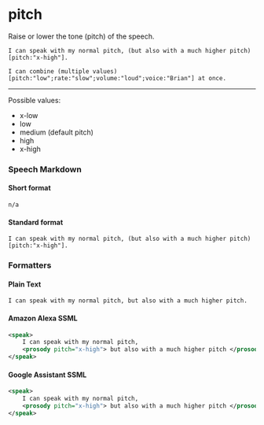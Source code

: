 # pitch

Raise or lower the tone (pitch) of the speech.

```text
I can speak with my normal pitch, (but also with a much higher pitch)[pitch:"x-high"].

I can combine (multiple values)[pitch:"low";rate:"slow";volume:"loud";voice:"Brian"] at once.
```

---

Possible values:

- x-low
- low
- medium (default pitch)
- high
- x-high


### Speech Markdown
#### Short format
```text
n/a
```

#### Standard format
```text
I can speak with my normal pitch, (but also with a much higher pitch)[pitch:"x-high"].
```

### Formatters
#### Plain Text
```text
I can speak with my normal pitch, but also with a much higher pitch.
```

#### Amazon Alexa SSML
```xml
<speak>
    I can speak with my normal pitch,
    <prosody pitch="x-high"> but also with a much higher pitch </prosody>.
</speak>
```

#### Google Assistant SSML
```xml
<speak>
    I can speak with my normal pitch,
    <prosody pitch="x-high"> but also with a much higher pitch </prosody>.
</speak>
```
